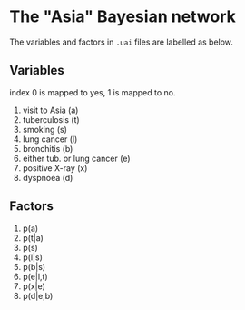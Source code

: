 # The "Asia" Bayesian network

The variables and factors in `.uai` files are labelled as below.

## Variables
index 0 is mapped to yes, 1 is mapped to no.

1. visit to Asia (a)
2. tuberculosis (t)
3. smoking (s)
4. lung cancer (l)
5. bronchitis (b)
6. either tub. or lung cancer (e)
7. positive X-ray (x)
8. dyspnoea (d)

## Factors
1. p(a)
2. p(t|a)
3. p(s)
4. p(l|s)
5. p(b|s)
6. p(e|l,t)
7. p(x|e)
8. p(d|e,b)
